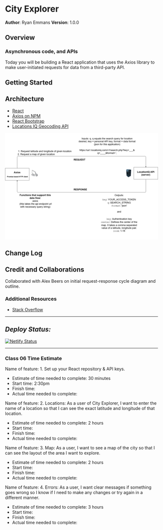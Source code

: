 # City Explorer

**Author**: Ryan Emmans
**Version**: 1.0.0
<!-- (increment the patch/fix version number if you make more commits past your first submission) -->

## Overview
<!-- Provide a high level overview of what this application is and why you are building it, beyond the fact that it's an assignment for this class. (i.e. What's your problem domain?) -->

### Asynchronous code, and APIs

Today you will be building a React application that uses the Axios library to make user-initiated requests for data from a third-party API.

## Getting Started
<!-- What are the steps that a user must take in order to build this app on their own machine and get it running? -->

## Architecture
<!-- Provide a detailed description of the application design. What technologies (languages, libraries, etc) you're using, and any other relevant design information. -->
- [React](https://reactjs.org/docs/getting-started.html)
- [Axios on NPM](https://www.npmjs.com/package/axios)
- [React Bootstrap](https://react-bootstrap.github.io/getting-started/introduction)
- [Locations IQ Geocoding API](https://locationiq.com/)

![Lab 06 Diagram](./img/lab-06-diagram.jpg)

## Change Log
<!-- Use this area to document the iterative changes made to your application as each feature is successfully implemented. Use time stamps. Here's an example:

01-01-2001 4:59pm - Application now has a fully-functional express server, with a GET route for the location resource. -->

## Credit and Collaborations
<!-- Give credit (and a link) to other people or resources that helped you build this application. -->

Collaborated with Alex Beers on initial request-response cycle diagram and outline.

### Additional Resources

- [Stack Overflow](https://stackoverflow.com/)

- - -

## ***Deploy Status:***

[![Netlify Status](https://api.netlify.com/api/v1/badges/e4d29d10-0ffb-4101-8a98-88bb740e6e0c/deploy-status)](https://app.netlify.com/sites/ryanemmans-city-explorer/deploys)

- - -

### Class 06 Time Estimate

Name of feature: 1. Set up your React repository & API keys.

- Estimate of time needed to complete: 30 minutes
- Start time: 2:30pm
- Finish time:
- Actual time needed to complete:

Name of feature: 2. Locations: As a user of City Explorer, I want to enter the name of a location so that I can see the exact latitude and longitude of that location.

- Estimate of time needed to complete: 2 hours
- Start time:
- Finish time:
- Actual time needed to complete:

Name of feature: 3. Map: As a user, I want to see a map of the city so that I can see the layout of the area I want to explore.

- Estimate of time needed to complete: 2 hours
- Start time:
- Finish time:
- Actual time needed to complete:

Name of feature: 4. Errors: As a user, I want clear messages if something goes wrong so I know if I need to make any changes or try again in a different manner.

- Estimate of time needed to complete: 3 hours
- Start time:
- Finish time:
- Actual time needed to complete:
